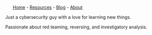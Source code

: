 


<nav>
	<ul>
		<a href="/">Home</a> - <a href="/resources">Resources</a> - <a href="/blog">Blog</a> - <a href="/about">About</a>
	</ul>
</nav>

Just a cybersecurity guy with a love for learning new things. 

Passionate about red teaming, reversing, and investigatory analysis.
